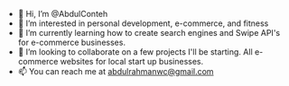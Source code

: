 - 👋 Hi, I’m @AbdulConteh
- 👀 I’m interested in personal development, e-commerce, and fitness 
- 🌱 I’m currently learning how to create search engines and Swipe API's for e-commerce businesses. 
- 💞️ I’m looking to collaborate on a few projects I'll be starting. All e-commerce websites for local start up businesses. 
- 📫 You can reach me at abdulrahmanwc@gmail.com

<!---
AbdulConteh/AbdulConteh is a ✨ special ✨ repository because its `README.md` (this file) appears on your GitHub profile.
You can click the Preview link to take a look at your changes.
--->
